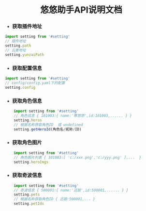 # <center>  悠悠助手API说明文档 </center>

- ### 获取插件地址

```js
import setting from '#setting'
// 插件地址
setting.path
// 云崽地址
setting.yunzaiPath
```

- ### 获取配置信息
```js
import setting from '#setting'
// config/config.yaml下的配置
setting.config
```

- ### 获取角色信息

```js
    import setting from '#setting'
    // 角色信息 { 101003:{ name:'寒悠悠',id:101003,...... } }
    setting.heros
    // 根据名称获取角色ID  或 undefined
    setting.getHeroId(角色名/昵称/ID) 
```

- ### 获取角色图片
```js
    import setting from '#setting'
    // 角色图片列表 { 101003:[ 'c:/xxx.png','c:/yyy.png' ],...  }
    setting.heroImgs
```

- ### 获取奇波信息

```js
    import setting from '#setting'
    // 奇波信息 { 500001:{ name:'迅狼',id:500001,...... } }
    setting.pets
    // 根据名称获取角色ID { 迅狼:500001,... }
    setting.petIds
```